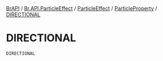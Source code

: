 [BrAPI](../../../index.md) / [Br.API.ParticleEffect](../../index.md) / [ParticleEffect](../index.md) / [ParticleProperty](index.md) / [DIRECTIONAL](./-d-i-r-e-c-t-i-o-n-a-l.md)

# DIRECTIONAL

`DIRECTIONAL`